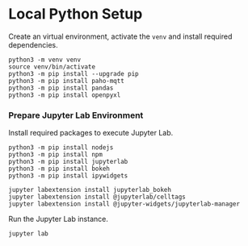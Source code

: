 # Local Python Setup
Create an virtual environment, activate the `venv` and install required dependencies.
```
python3 -m venv venv
source venv/bin/activate
python3 -m pip install --upgrade pip
python3 -m pip install paho-mqtt
python3 -m pip install pandas
python3 -m pip install openpyxl
```

### Prepare Jupyter Lab Environment
Install required packages to execute Jupyter Lab.
```
python3 -m pip install nodejs
python3 -m pip install npm
python3 -m pip install jupyterlab
python3 -m pip install bokeh
python3 -m pip install ipywidgets

jupyter labextension install jupyterlab_bokeh
jupyter labextension install @jupyterlab/celltags
jupyter labextension install @jupyter-widgets/jupyterlab-manager
```

Run the Jupyter Lab instance.
```
jupyter lab
```